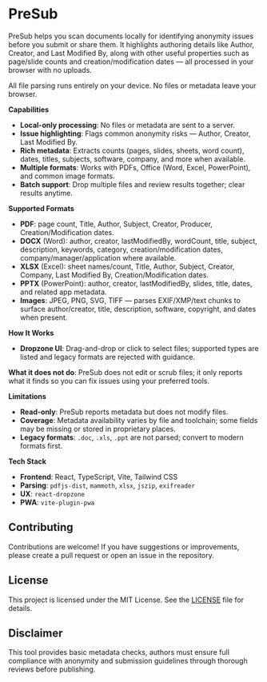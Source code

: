 # PreSub

PreSub helps you scan documents locally for identifying anonymity issues before you submit or share them. It highlights authoring details like Author, Creator, and Last Modified By, along with other useful properties such as page/slide counts and creation/modification dates — all processed in your browser with no uploads.

All file parsing runs entirely on your device. No files or metadata leave your browser.

**Capabilities**
- **Local-only processing**: No files or metadata are sent to a server.
- **Issue highlighting**: Flags common anonymity risks — Author, Creator, Last Modified By.
- **Rich metadata**: Extracts counts (pages, slides, sheets, word count), dates, titles, subjects, software, company, and more when available.
- **Multiple formats**: Works with PDFs, Office (Word, Excel, PowerPoint), and common image formats.
- **Batch support**: Drop multiple files and review results together; clear results anytime.

**Supported Formats**
- **PDF**: page count, Title, Author, Subject, Creator, Producer, Creation/Modification dates.
- **DOCX** (Word): author, creator, lastModifiedBy, wordCount, title, subject, description, keywords, category, creation/modification dates, company/manager/application where available.
- **XLSX** (Excel): sheet names/count, Title, Author, Subject, Creator, Company, Last Modified By, Creation/Modification dates.
- **PPTX** (PowerPoint): author, creator, lastModifiedBy, slides, title, dates, and related app metadata.
- **Images**: JPEG, PNG, SVG, TIFF — parses EXIF/XMP/text chunks to surface author/creator, title, description, software, copyright, and dates when present.

**How It Works**
- **Dropzone UI**: Drag-and-drop or click to select files; supported types are listed and legacy formats are rejected with guidance.

**What it does not do**: PreSub does not edit or scrub files; it only reports what it finds so you can fix issues using your preferred tools.

**Limitations**
- **Read-only**: PreSub reports metadata but does not modify files.
- **Coverage**: Metadata availability varies by file and toolchain; some fields may be missing or stored in proprietary places.
- **Legacy formats**: `.doc`, `.xls`, `.ppt` are not parsed; convert to modern formats first.

**Tech Stack**
- **Frontend**: React, TypeScript, Vite, Tailwind CSS
- **Parsing**: `pdfjs-dist`, `mammoth`, `xlsx`, `jszip`, `exifreader`
- **UX**: `react-dropzone`
- **PWA**: `vite-plugin-pwa`

## Contributing

Contributions are welcome! If you have suggestions or improvements, please create a pull request or open an issue in the repository.

## License

This project is licensed under the MIT License. See the [LICENSE](LICENSE) file for details.

## Disclaimer

This tool provides basic metadata checks, authors must ensure full compliance with anonymity and submission guidelines through thorough reviews before publishing.
